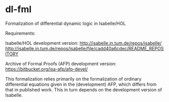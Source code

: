 # dl-fml
Formalization of differential dynamic logic in Isabelle/HOL

Requirements:

Isabelle/HOL development version:
  http://isabelle.in.tum.de/repos/isabelle/
  http://isabelle.in.tum.de/repos/isabelle/file/cadd40a6cdec/README_REPOSITORY

Archive of Formal Proofs (AFP) development version:
  https://bitbucket.org/isa-afp/afp-devel/

This formalization relies primarily on the formalization of ordinary
differential equations given in the (development) AFP, which differs from 
that in published work. This in turn depends on the development version of
Isabelle.
